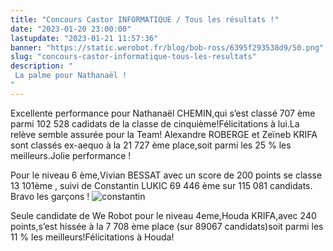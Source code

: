```yaml
---
title: "Concours Castor INFORMATIQUE / Tous les résultats !"
date: "2023-01-20 23:00:00"
lastupdate: "2023-01-21 11:57:36"
banner: "https://static.werobot.fr/blog/bob-ross/6395f293538d9/50.png"
slug: "concours-castor-informatique-tous-les-resultats"
description: " 
 La palme pour Nathanaël ! 
"
---
```


Excellente performance pour Nathanaël CHEMIN,qui s’est classé 707 ème parmi 102 528 cadidats de la classe de cinquième!Félicitations à lui.La relève semble assurée pour la Team!
Alexandre ROBERGE et Zeïneb KRIFA sont classés ex-aequo à la 21 727 ème place,soit parmi les 25 % les meilleurs.Jolie performance !

Pour le niveau 6 ème,Vivian BESSAT avec un score de 200 points se classe 13 101ème , suivi de Constantin LUKIC 69 446 ème sur 115 081 candidats. Bravo les garçons !
![constantin](https://static.werobot.fr/blog/bob-ross/63cbc3e615121/75.jpg)

Seule candidate de We Robot pour le niveau 4eme,Houda KRIFA,avec 240 points,s’est hissée à la 7 708 ème place
(sur 89067 candidats)soit parmi les 11 % les meilleurs!Félicitations à Houda! 




    
